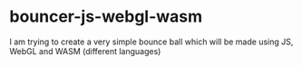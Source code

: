 # bouncer-js-webgl-wasm
I am trying to create a very simple bounce ball which will be made using JS, WebGL and WASM (different languages)
